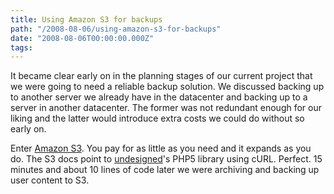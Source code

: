 ```yaml
---
title: Using Amazon S3 for backups
path: "/2008-08-06/using-amazon-s3-for-backups"
date: "2008-08-06T00:00:00.000Z"
tags:
---
```


It became clear early on in the planning stages of our current project that we were going to need a reliable backup solution. We discussed backing up to another server we already have in the datacenter and backing up to a server in another datacenter. The former was not redundant enough for our liking and the latter would introduce extra costs we could do without so early on.

Enter [Amazon S3](https://aws.amazon.com/s3). You pay for as little as you need and it expands as you do. The S3 docs point to [undesigned](http://undesigned.org.za/2007/10/22/amazon-s3-php-class)'s PHP5 library using cURL. Perfect. 15 minutes and about 10 lines of code later we were archiving and backing up user content to S3.

